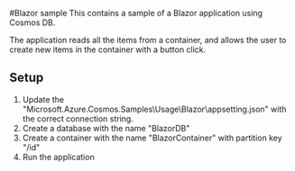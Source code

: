 ﻿#Blazor sample
This contains a sample of a Blazor application using Cosmos DB.

The application reads all the items from a container, and allows the user to create new items in the container with a button click.

## Setup

1. Update the "Microsoft.Azure.Cosmos.Samples\Usage\Blazor\appsetting.json" with the correct connection string.
2. Create a database with the name "BlazorDB"
3. Create a container with the name "BlazorContainer" with partition key "/id"
4. Run the application
